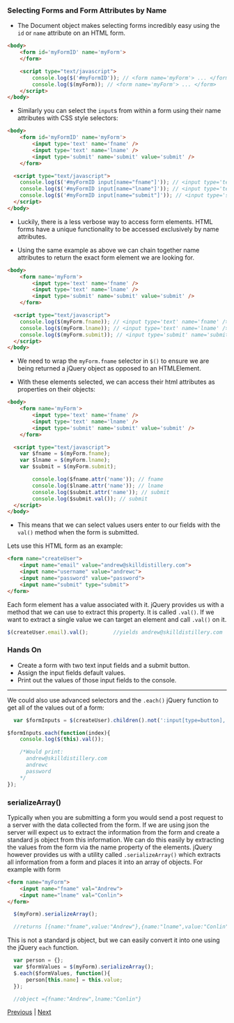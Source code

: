 ### Selecting Forms and Form Attributes by Name

* The Document object makes selecting forms incredibly easy using the `id` or `name` attribute on an HTML form.

```html
<body>
	<form id='myFormID' name='myForm'>
	</form>

    <script type="text/javascript">
	    console.log($('#myFormID')); // <form name='myForm'> ... </form>
	    console.log($(myForm)); // <form name='myForm'> ... </form>
    </script>
</body>
```

* Similarly you can select the `input`s from within a form using their name attributes with CSS style selectors:

```html
<body>
	<form id='myFormID' name='myForm'>
		<input type='text' name='fname' />
		<input type='text' name='lname' />
		<input type='submit' name='submit' value='submit' />
	</form>

  <script type="text/javascript">
    console.log($('#myFormID input[name="fname"]')); // <input type='text' name='fname' />
    console.log($('#myFormID input[name="lname"]')); // <input type='text' name='lname' />
    console.log($('#myFormID input[name="submit"]')); // <input type='submit' name='submit' value='submit' />
  </script>
</body>
```

* Luckily, there is a less verbose way to access form elements. HTML forms have a unique functionality to be accessed exclusively by name attributes.

* Using the same example as above we can chain together name attributes to return the exact form element we are looking for.

```html
<body>
	<form name='myForm'>
		<input type='text' name='fname' />
		<input type='text' name='lname' />
		<input type='submit' name='submit' value='submit' />
	</form>

  <script type="text/javascript">
    console.log($(myForm.fname)); // <input type='text' name='fname' />
    console.log($(myForm.lname)); // <input type='text' name='lname' />
    console.log($(myForm.submit)); // <input type='submit' name='submit' value='submit' />
  </script>
</body>
```
* We need to wrap the `myForm.fname` selector in `$()` to ensure we are being returned a jQuery object as opposed to an HTMLElement.

* With these elements selected, we can access their html attributes as properties on their objects:  

```html
<body>
	<form name='myForm'>
		<input type='text' name='fname' />
		<input type='text' name='lname' />
		<input type='submit' name='submit' value='submit' />
	</form>

  <script type="text/javascript">
    var $fname = $(myForm.fname);
    var $lname = $(myForm.lname);
    var $submit = $(myForm.submit);

		console.log($fname.attr('name')); // fname
		console.log($lname.attr('name')); // lname
		console.log($submit.attr('name')); // submit
		console.log($submit.val()); // submit
  </script>
</body>
```

* This means that we can select values users enter to our fields with the `val()` method when the form is submitted.

Lets use this HTML form as an example:
```html
<form name="createUser">
	<input name="email" value="andrew@skilldistillery.com">
	<input name="username" value="andrewc">
	<input name="password" value="password">
	<input name="submit" type="submit">
</form>
```

Each form element has a value associated with it. jQuery provides us with a method that we can use to extract this property. It is called `.val()`. If we want to extract a single value we can target an element and call `.val()` on it.
```javascript
$(createUser.email).val();        //yields andrew@skilldistillery.com
```

### Hands On
* Create a form with two text input fields and a submit button.
* Assign the input fields default values.
* Print out the values of those input fields to the console.

<hr>

We could also use advanced selectors and the `.each()` jQuery function to get all of the values out of a form:

```javascript
  var $formInputs = $(createUser).children().not(':input[type=button], :input[type=submit]');

$formInputs.each(function(index){
    console.log($(this).val());

    /*Would print:
      andrew@skilldistillery.com
      andrewc
      password
    */
});
```

### serializeArray()
Typically when you are submitting a form you would send a post request to a server with the data collected from the form. If we are using json the server will expect us to extract the information from the form and create a standard js object from this information. We can do this easily by extracting the values from the form via the name property of the elements. jQuery however provides us with a utility called `.serializeArray()` which extracts all information from a form and places it into an array of objects. For example with form

```html
<form name="myForm">
    <input name="fname" val="Andrew">
    <input name="lname" val="Conlin">
</form>
```
```javascript
  $(myForm).serializeArray();

  //returns [{name:"fname",value:"Andrew"},{name:"lname",value:"Conlin"}]
```
This is not a standard js object, but we can easily convert it into one using the jQuery `each` function.

```javascript
  var person = {};
  var $formValues = $(myForm).serializeArray();
  $.each($formValues, function(){
      person[this.name] = this.value;
  });

  //object ={fname:"Andrew",lname:"Conlin"}
```

[Previous](README.md) | [Next](formsAndEventListeners.md)

